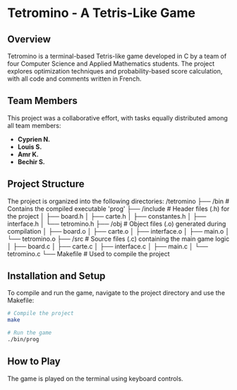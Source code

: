 # Tetromino - A Tetris-Like Game

## Overview

Tetromino is a terminal-based Tetris-like game developed in C by a team of four Computer Science and Applied Mathematics students. The project explores optimization techniques and probability-based score calculation, with all code and comments written in French.

## Team Members

This project was a collaborative effort, with tasks equally distributed among all team members:
- **Cyprien N.**
- **Louis S.**
- **Amr K.**
- **Bechir S.**

## Project Structure

The project is organized into the following directories:
/tetromino
├── /bin # Contains the compiled executable 'prog'
├── /include # Header files (.h) for the project
│ ├── board.h
│ ├── carte.h
│ ├── constantes.h
│ ├── interface.h
│ └── tetromino.h
├── /obj # Object files (.o) generated during compilation
│ ├── board.o
│ ├── carte.o
│ ├── interface.o
│ ├── main.o
│ └── tetromino.o
├── /src # Source files (.c) containing the main game logic
│ ├── board.c
│ ├── carte.c
│ ├── interface.c
│ ├── main.c
│ └── tetromino.c
└── Makefile # Used to compile the project

## Installation and Setup

To compile and run the game, navigate to the project directory and use the Makefile:

```bash
# Compile the project
make

# Run the game
./bin/prog
```

## How to Play
The game is played on the terminal using keyboard controls.